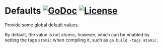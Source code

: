 # Defaults [![GoDoc](https://pkg.go.dev/badge/github.com/xgfone/go-defaults)](https://pkg.go.dev/github.com/xgfone/go-defaults) [![License](https://img.shields.io/badge/License-Apache%202.0-blue.svg?style=flat-square)](https://raw.githubusercontent.com/xgfone/go-defaults/master/LICENSE)

Provide some global default values.

By default, the value is not atomic, however, which can be enabled by setting the tags `atomic` when compiling it, such as `go build -tags atomic`.
